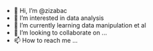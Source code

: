 - 👋 Hi, I’m @zizabac
- 👀 I’m interested in data analysis
- 🌱 I’m currently learning data manipulation et al
- 💞️ I’m looking to collaborate on ...
- 📫 How to reach me ...

<!---
zizabac/zizabac is a ✨ special ✨ repository because its `README.md` (this file) appears on your GitHub profile.
You can click the Preview link to take a look at your changes.
--->
